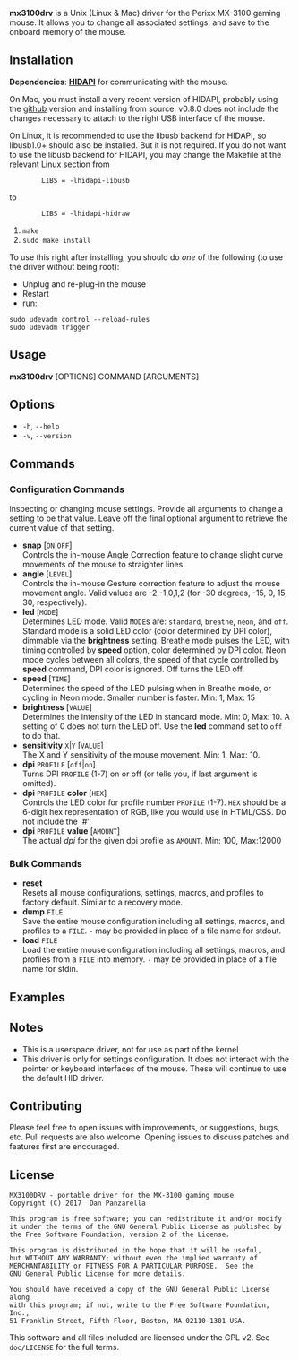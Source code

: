**mx3100drv** is a Unix (Linux & Mac) driver for the Perixx MX-3100 gaming mouse. It allows you to change all associated settings, and save to the onboard memory of the mouse.

Installation
----------------

**Dependencies**: **[HIDAPI](http://www.signal11.us/oss/hidapi/)** for communicating with the mouse. 

On Mac, you must install a very recent version of HIDAPI, probably using the [github](https://github.com/signal11/hidapi) version and installing from source. v0.8.0 does not include the changes necessary to attach to the right USB interface of the mouse.

On Linux, it is recommended to use the libusb backend for HIDAPI, so libusb1.0+ should also be installed. But it is not required. If you do not want to use the libusb backend for HIDAPI, you may change the Makefile at the relevant Linux section from

```
        LIBS = -lhidapi-libusb
```

to

```
        LIBS = -lhidapi-hidraw
```

1. `make`
2. `sudo make install`

To use this right after installing, you should do *one* of the following (to use the driver without being root):

* Unplug and re-plug-in the mouse
* Restart
* run:

```
sudo udevadm control --reload-rules
sudo udevadm trigger
```

Usage
-----

**mx3100drv** [OPTIONS] COMMAND [ARGUMENTS]

## Options
- `-h`, `--help`
- `-v`, `--version`

## Commands
### Configuration Commands
inspecting or changing mouse settings. Provide all arguments to change a setting to be that value. Leave off the final optional argument to retrieve the current value of that setting.
 
- **snap** [`ON`|`OFF`]  
    Controls the in-mouse Angle Correction feature to change slight curve movements of the mouse to straighter lines
- **angle** [`LEVEL`]  
    Controls the in-mouse Gesture correction feature to adjust the mouse movement angle. Valid values are -2,-1,0,1,2 (for -30 degrees, -15, 0, 15, 30, respectively).
- **led** [`MODE`]  
    Determines LED mode. Valid `MODE`s are: `standard`, `breathe`, `neon`, and `off`. Standard mode is a solid LED color (color determined by DPI color), dimmable via the **brightness** setting. Breathe mode pulses the LED, with timing controlled by **speed** option, color determined by DPI color. Neon mode cycles between all colors, the speed of that cycle controlled by **speed** command, DPI color is ignored. Off turns the LED off.
- **speed** [`TIME`]  
    Determines the speed of the LED pulsing when in Breathe mode, or cycling in Neon mode. Smaller number is faster. Min: 1, Max: 15
- **brightness** [`VALUE`]  
    Determines the intensity of the LED in standard mode. Min: 0, Max: 10. A setting of 0 does not turn the LED off. Use the **led** command set to `off` to do that.
- **sensitivity** `X`|`Y` [`VALUE`]  
    The X and Y sensitivity of the mouse movement. Min: 1, Max: 10.
- **dpi** `PROFILE` [`off`|`on`]  
    Turns DPI `PROFILE` (1-7) on or off (or tells you, if last argument is omitted).
- **dpi** `PROFILE` **color** [`HEX`]  
    Controls the LED color for profile number `PROFILE` (1-7). `HEX` should be a 6-digit hex representation of RGB, like you would use in HTML/CSS. Do not include the '#'.
- **dpi** `PROFILE` **value** [`AMOUNT`]  
    The actual _dpi_ for the given dpi profile as `AMOUNT`. Min: 100, Max:12000

### Bulk Commands

- **reset**  
    Resets all mouse configurations, settings, macros, and profiles to factory default. Similar to a recovery mode.
- **dump** `FILE`  
    Save the entire mouse configuration including all settings, macros, and profiles to a `FILE`. `-` may be provided in place of a file name for stdout.
- **load** `FILE`  
    Load the entire mouse configuration including all settings, macros, and profiles from a `FILE` into memory. `-` may be provided in place of a file name for stdin.

## Examples


Notes
---------

* This is a userspace driver, not for use as part of the kernel
* This driver is only for settings configuration. It does not interact with the pointer or keyboard interfaces of the mouse. These will continue to use the default HID driver.

Contributing
--------------

Please feel free to open issues with improvements, or suggestions, bugs, etc. Pull requests are also welcome. Opening issues to discuss patches and features first are encouraged.


License
------------
```
MX3100DRV - portable driver for the MX-3100 gaming mouse
Copyright (C) 2017  Dan Panzarella

This program is free software; you can redistribute it and/or modify
it under the terms of the GNU General Public License as published by
the Free Software Foundation; version 2 of the License.

This program is distributed in the hope that it will be useful,
but WITHOUT ANY WARRANTY; without even the implied warranty of
MERCHANTABILITY or FITNESS FOR A PARTICULAR PURPOSE.  See the
GNU General Public License for more details.

You should have received a copy of the GNU General Public License along
with this program; if not, write to the Free Software Foundation, Inc.,
51 Franklin Street, Fifth Floor, Boston, MA 02110-1301 USA.
```


This software and all files included are licensed under the GPL v2. See `doc/LICENSE` for the full terms.